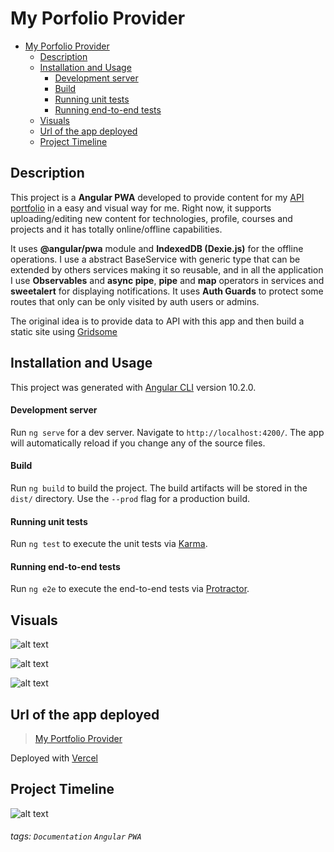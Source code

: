 # My Porfolio Provider

- [My Porfolio Provider](#my-porfolio-provider)
  - [Description](#description)
  - [Installation and Usage](#installation-and-usage)
    - [Development server](#development-server)
    - [Build](#build)
    - [Running unit tests](#running-unit-tests)
    - [Running end-to-end tests](#running-end-to-end-tests)
  - [Visuals](#visuals)
  - [Url of the app deployed](#url-of-the-app-deployed)
  - [Project Timeline](#project-timeline)

## Description

This project is a **Angular PWA** developed to provide content for my [API portfolio](https://github.com/Omar-Pecos/api-node-portfolio) in a easy and visual way for me. Right now, it supports uploading/editing new content for technologies, profile, courses and projects and it has totally online/offline capabilities.

It uses **@angular/pwa** module and **IndexedDB (Dexie.js)** for the offline operations. I use a abstract BaseService with generic type that can be extended by others services making it so reusable, and in all the application I use **Observables** and **async pipe**, **pipe** and **map** operators in services and **sweetalert** for displaying notifications. It uses **Auth Guards** to protect some routes that only can be only visited by auth users or admins.

The original idea is to provide data to API with this app and then build a static site using [Gridsome](https://gridsome.org/)

## Installation and Usage

This project was generated with [Angular CLI](https://github.com/angular/angular-cli) version 10.2.0.

#### Development server

Run `ng serve` for a dev server. Navigate to `http://localhost:4200/`. The app will automatically reload if you change any of the source files.

#### Build

Run `ng build` to build the project. The build artifacts will be stored in the `dist/` directory. Use the `--prod` flag for a production build.

#### Running unit tests

Run `ng test` to execute the unit tests via [Karma](https://karma-runner.github.io).

#### Running end-to-end tests

Run `ng e2e` to execute the end-to-end tests via [Protractor](http://www.protractortest.org/).

## Visuals

![alt text](https://res.cloudinary.com/omarpvcloud/image/upload/v1606075264/Projects/api-node-portfolio/techs_kznzb3.png "Techs")

![alt text](https://res.cloudinary.com/omarpvcloud/image/upload/v1606075264/Projects/api-node-portfolio/profile_hmsgwa.png "Profile")

![alt text](https://res.cloudinary.com/omarpvcloud/image/upload/v1606075264/Projects/api-node-portfolio/project_dnskc4.png "Add new project")

## Url of the app deployed

> [My Portfolio Provider](https://portfolio-provider-pwa.vercel.app/)

Deployed with [Vercel](https://vercel.com/)

## Project Timeline

![alt text](https://res.cloudinary.com/omarpvcloud/image/upload/v1606092658/Projects/api-node-portfolio/gantt_portfolioprovider_e5p4j9.png "Gantt Diagram")

###### tags: `Documentation` `Angular` `PWA`
